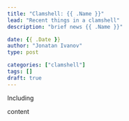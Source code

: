 ```yaml
---
title: "Clamshell: {{ .Name }}"
lead: "Recent things in a clamshell"
description: "brief news {{ .Name }}"

date: {{ .Date }}
author: "Jonatan Ivanov"
type: post

categories: ["clamshell"]
tags: []
draft: true
---
```


Including
<!--more-->

content

